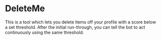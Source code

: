 DeleteMe
=========

This is a tool which lets you delete items off your profile with a score below a set threshold. After the initial run-through, you can tell the bot to act continuously using the same threshold.